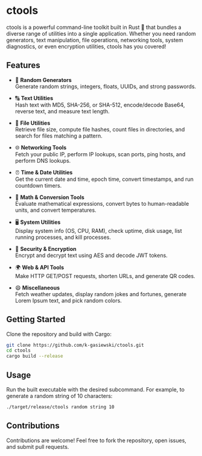 # ctools

ctools is a powerful command-line toolkit built in Rust 🚀 that bundles a diverse range of utilities into a single application. Whether you need random generators, text manipulation, file operations, networking tools, system diagnostics, or even encryption utilities, ctools has you covered!

## Features

- 🎲 **Random Generators**  
  Generate random strings, integers, floats, UUIDs, and strong passwords.

- 🔠 **Text Utilities**  
  Hash text with MD5, SHA-256, or SHA-512, encode/decode Base64, reverse text, and measure text length.

- 📁 **File Utilities**  
  Retrieve file size, compute file hashes, count files in directories, and search for files matching a pattern.

- 🌐 **Networking Tools**  
  Fetch your public IP, perform IP lookups, scan ports, ping hosts, and perform DNS lookups.

- ⏰ **Time & Date Utilities**  
  Get the current date and time, epoch time, convert timestamps, and run countdown timers.

- 🔢 **Math & Conversion Tools**  
  Evaluate mathematical expressions, convert bytes to human-readable units, and convert temperatures.

- 🖥️ **System Utilities**  
  Display system info (OS, CPU, RAM), check uptime, disk usage, list running processes, and kill processes.

- 🔐 **Security & Encryption**  
  Encrypt and decrypt text using AES and decode JWT tokens.

- 🌍 **Web & API Tools**  
  Make HTTP GET/POST requests, shorten URLs, and generate QR codes.

- 😄 **Miscellaneous**  
  Fetch weather updates, display random jokes and fortunes, generate Lorem Ipsum text, and pick random colors.

## Getting Started

Clone the repository and build with Cargo:

```bash
git clone https://github.com/k-gasiewski/ctools.git
cd ctools
cargo build --release
```

## Usage

Run the built executable with the desired subcommand. For example, to generate a random string of 10 characters:

```bash
./target/release/ctools random string 10
```

## Contributions

Contributions are welcome! Feel free to fork the repository, open issues, and submit pull requests.
